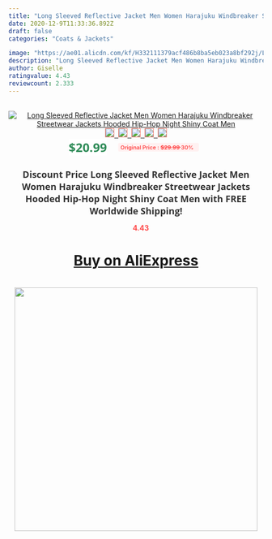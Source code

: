 ```yaml
---
title: "Long Sleeved Reflective Jacket Men Women Harajuku Windbreaker Streetwear Jackets Hooded Hip-Hop Night Shiny Coat Men"
date: 2020-12-9T11:33:36.892Z
draft: false
categories: "Coats & Jackets"

image: "https://ae01.alicdn.com/kf/H332111379acf486b8ba5eb023a8bf292j/Long-Sleeved-Reflective-Jacket-Men-Women-Harajuku-Windbreaker-Streetwear-Jackets-Hooded-Hip-Hop-Night-Shiny-Coat.png_220x220.png"
description: "Long Sleeved Reflective Jacket Men Women Harajuku Windbreaker Streetwear Jackets Hooded Hip-Hop Night Shiny Coat Men"
author: Giselle
ratingvalue: 4.43
reviewcount: 2.333
---
```

<br>
<div style="text-align: center;">
<a href="https://s.click.aliexpress.com/e/_Amdv6z" target="_blank" rel="nofollow noopener noreferrer"><img alt="Long Sleeved Reflective Jacket Men Women Harajuku Windbreaker Streetwear Jackets Hooded Hip-Hop Night Shiny Coat Men" class="magnifier-image" src="https://ae01.alicdn.com/kf/H332111379acf486b8ba5eb023a8bf292j/Long-Sleeved-Reflective-Jacket-Men-Women-Harajuku-Windbreaker-Streetwear-Jackets-Hooded-Hip-Hop-Night-Shiny-Coat.png_220x220.png_640x640.jpg">
<br>
<img style="border:1px solid salmon" src="https://ae01.alicdn.com/kf/H332111379acf486b8ba5eb023a8bf292j/Long-Sleeved-Reflective-Jacket-Men-Women-Harajuku-Windbreaker-Streetwear-Jackets-Hooded-Hip-Hop-Night-Shiny-Coat.png_120x120.jpg">&nbsp;&nbsp;<img style="border:1px solid salmon" src="https://ae01.alicdn.com/kf/H60bc78e8854c4dc8b1480da829c38ee3u/Long-Sleeved-Reflective-Jacket-Men-Women-Harajuku-Windbreaker-Streetwear-Jackets-Hooded-Hip-Hop-Night-Shiny-Coat.jpg_120x120.jpg">&nbsp;&nbsp;<img style="border:1px solid salmon" src="https://ae01.alicdn.com/kf/H586412e3591c45419760278be4c87fb2m/Long-Sleeved-Reflective-Jacket-Men-Women-Harajuku-Windbreaker-Streetwear-Jackets-Hooded-Hip-Hop-Night-Shiny-Coat.jpg_120x120.jpg">&nbsp;&nbsp;<img style="border:1px solid salmon" src="https://ae01.alicdn.com/kf/H38139a68c19d419f84ef0372cd6c131eL/Long-Sleeved-Reflective-Jacket-Men-Women-Harajuku-Windbreaker-Streetwear-Jackets-Hooded-Hip-Hop-Night-Shiny-Coat.jpg_120x120.jpg">&nbsp;&nbsp;<img style="border:1px solid salmon" src="https://ae01.alicdn.com/kf/He10df62d947742e88de62e2e773b868f0/Long-Sleeved-Reflective-Jacket-Men-Women-Harajuku-Windbreaker-Streetwear-Jackets-Hooded-Hip-Hop-Night-Shiny-Coat.jpg_120x120.jpg"></a></div><br0>
<div style="text-align: center;"><span style="background-color: white; border: 0px; box-sizing: border-box; color: seagreen; display: inline-block; font-family: &quot;open sans&quot; , &quot;arial&quot; , &quot;helvetica&quot; , sans-serif , &quot;heiti&quot;; font-size: 24px; font-stretch: inherit; font-weight: 700; line-height: inherit; margin: 0px 10px 0px 0px; padding: 0px; vertical-align: middle;">$20.99 </span>
<span style="background: rgb(255 , 241 , 241); border-radius: 3px; border: 0px; box-sizing: border-box; color: #ff4747; display: inline-block; font-family: inherit; font-size: 12px; font-stretch: inherit; font-style: inherit; font-variant: inherit; font-weight: 600; line-height: inherit; margin: 0px; padding: 2px 5px; transform: scale(0.9); vertical-align: middle;">Original Price : <b style="text-decoration: line-through;">$29.99 </b> 30%&nbsp;&nbsp;</span></div>
<h1 style="color: #333333; display: inline-block; font-family: &quot;open sans&quot; , &quot;arial&quot; , &quot;helvetica&quot; , sans-serif , &quot;heiti&quot;; font-size: 18px; font-stretch: inherit; font-weight: 700; text-align: center;">Discount Price Long Sleeved Reflective Jacket Men Women Harajuku Windbreaker Streetwear Jackets Hooded Hip-Hop Night Shiny Coat Men with FREE Worldwide Shipping!</h1>
<div style="color: #ff4747; text-align: center;">
<img src="https://4.bp.blogspot.com/-M0ZcTcb-5uY/XleCXlxnR4I/AAAAAAAAAEc/OrjgMkXV1oMQFaCRZj5HQwOCBcu3w1FegCPcBGAYYCw/s1600/star.png" style="height: 15px;">&nbsp;<b>4.43</b></div>
<div class="button_cont" align="center"><a class="buynow_a" href="https://s.click.aliexpress.com/e/_Amdv6z" target="_blank" rel="nofollow noopener noreferrer"><H1>Buy on AliExpress</H1></a></div><br>
<div class="separator" style="clear: both; text-align: center;">
<img src="https://lh3.googleusercontent.com/-pTy5HemUv9M/XlePHvY0dAI/AAAAAAAAAE4/0nX5iRUoIWY8eMW9Dpxeirr157OZliDIgCLcBGAsYHQ/s1600/badge.gif" width="480">
</div>
